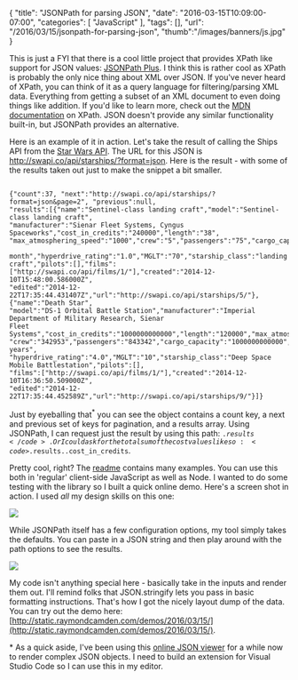 
{
	"title": "JSONPath for parsing JSON",
	"date": "2016-03-15T10:09:00-07:00",
	"categories": [
		"JavaScript"
	],
	"tags": [],
	"url": "/2016/03/15/jsonpath-for-parsing-json",
	"thumb":"/images/banners/js.jpg"
}

This is just a FYI that there is a cool little project that provides XPath like support for JSON values: [JSONPath Plus](https://github.com/s3u/JSONPath). I think this is rather cool as XPath is probably the only nice thing about XML over JSON. If you've never heard of XPath, you can think of it as a query language for filtering/parsing XML data. Everything from getting a subset of an XML document to even doing things like addition. If you'd like to learn more, check out the [MDN documentation](https://developer.mozilla.org/en-US/docs/Web/XPath) on XPath. JSON doesn't provide any similar functionality built-in, but JSONPath provides an alternative.

<!--more-->

Here is an example of it in action. Let's take the result of calling the Ships API from the [Star Wars API](https://swapi.co). The URL for this JSON is http://swapi.co/api/starships/?format=json. Here is the result - with some of the results taken out just to make the snippet a bit smaller.

<pre><code class="language-javascript">
{"count":37, "next":"http://swapi.co/api/starships/?format=json&page=2", "previous":null, 
"results":[{"name":"Sentinel-class landing craft","model":"Sentinel-class landing craft",
"manufacturer":"Sienar Fleet Systems, Cyngus Spaceworks","cost_in_credits":"240000","length":"38",
"max_atmosphering_speed":"1000","crew":"5","passengers":"75","cargo_capacity":"180000","consumables":"1
 month","hyperdrive_rating":"1.0","MGLT":"70","starship_class":"landing craft","pilots":[],"films":
["http://swapi.co/api/films/1/"],"created":"2014-12-10T15:48:00.586000Z",
"edited":"2014-12-22T17:35:44.431407Z","url":"http://swapi.co/api/starships/5/"},{"name":"Death Star",
"model":"DS-1 Orbital Battle Station","manufacturer":"Imperial Department of Military Research, Sienar 
Fleet Systems","cost_in_credits":"1000000000000","length":"120000","max_atmosphering_speed":"n/a",
"crew":"342953","passengers":"843342","cargo_capacity":"1000000000000","consumables":"3 years",
"hyperdrive_rating":"4.0","MGLT":"10","starship_class":"Deep Space Mobile Battlestation","pilots":[],
"films":["http://swapi.co/api/films/1/"],"created":"2014-12-10T16:36:50.509000Z",
"edited":"2014-12-22T17:35:44.452589Z","url":"http://swapi.co/api/starships/9/"}]}</code></pre>

Just by eyeballing that<sup>*</sup> you can see the object contains a count key, a next and previous set of keys for pagination, and a results array. Using JSONPath, I can request just the result by using this path: <code>$.results</code>. Or I could ask for the total sum of the cost values like so: <code>$.results..cost_in_credits</code>. 

Pretty cool, right? The [readme](https://github.com/s3u/JSONPath) contains many examples. You can use this both in 'regular' client-side JavaScript as well as Node. I wanted to do some testing with the library so I built a quick online demo. Here's a screen shot in action. I used *all* my design skills on this one:

<img src="http://static.raymondcamden.com/images/2016/03/jsonpath1.png" class="imgborder">

While JSONPath itself has a few configuration options, my tool simply takes the defaults. You can paste in a JSON string and then play around with the path options to see the results. 

<img src="http://static.raymondcamden.com/images/2016/03/jsonpath2.png" class="imgborder">

My code isn't anything special here - basically take in the inputs and render them out. I'll remind folks that JSON.stringify lets you pass in basic formatting instructions. That's how I got the nicely layout dump of the data. You can try out the demo here: [http://static.raymondcamden.com/demos/2016/03/15/](http://static.raymondcamden.com/demos/2016/03/15/).

&#42; As a quick aside, I've been using this [online JSON viewer](http://jsonviewer.stack.hu/) for a while now to render complex JSON objects. I need to build an extension for Visual Studio Code so I can use this in my editor.